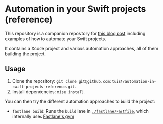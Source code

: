 # Automation in your Swift projects (reference)

This repository is a companion repository for [this blog post](http://localhost:8080/blog/2025/04/15/automation-in-swift-projects) including examples of how to automate your Swift projects.

It contains a Xcode project and various automation approaches, all of them building the project.

## Usage

1. Clone the repository: `git clone git@github.com:tuist/automation-in-swift-projects-reference.git`.
2. Install dependencies: `mise install`.

You can then try the different automation approaches to build the project:

- `fastlane build`: Runs the `build` lane in [`./fastlane/Fastfile`](./fastlane/Fastfile), which internally uses [Fastlane's gym](https://docs.fastlane.tools/actions/gym/)
